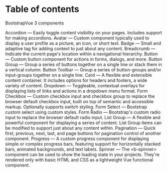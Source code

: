# Table of contents

BootstrapVue 3 components

<ClientOnly>
    <b-list-group>
        <b-list-group-item>
            <RouterLink to="./Accordion.html">Accordion</RouterLink> — Easily toggle content visibility on your pages. Includes support for making accordions.
        </b-list-group-item>
        <b-list-group-item>
            <RouterLink to="./Avatar.html">Avatar</RouterLink> — Custom component typically used to display a user profile as a picture, an icon, or short text.
        </b-list-group-item>
        <b-list-group-item>
            <RouterLink to="./Badge.html">Badge</RouterLink> — Small and adaptive tag for adding context to just about any content.
        </b-list-group-item>
        <b-list-group-item>
            <RouterLink to="./Breadcrumb.html">Breadcrumb</RouterLink> — Indicate the current page's location within a navigational hierarchy.
        </b-list-group-item>
        <b-list-group-item>
            <RouterLink to="./Button.html">Button</RouterLink> — Custom button component for actions in forms, dialogs, and more.
        </b-list-group-item>
        <b-list-group-item>
            <RouterLink to="./ButtonGroup.html">Button Group</RouterLink> — Group a series of buttons together on a single line or stack them in a vertical column.
        </b-list-group-item>
        <b-list-group-item>
            <RouterLink to="./ButtonToolbar.html">Button Toolbar</RouterLink> — Group a series of button-groups and/or input-groups together on a single line.
        </b-list-group-item>
        <b-list-group-item>
            <RouterLink to="./Card.html">Card</RouterLink> — A flexible and extensible content container. It includes options for headers and footers, a wide variety of content.
        </b-list-group-item>
        <b-list-group-item>
            <RouterLink to="./Dropdown.html">Dropdown</RouterLink> — Toggleable, contextual overlays for displaying lists of links and actions in a dropdown menu format.
        </b-list-group-item>
        <b-list-group-item>
            <RouterLink to="./FormCheckbox.html">Form Checkbox</RouterLink> — Custom checkbox input and checkbox group to replace the browser default checkbox input, built on top of semantic and accessible markup. Optionally supports switch styling.
        </b-list-group-item>
        <b-list-group-item>
            <RouterLink to="./FormSelect.html">Form Select</RouterLink> — Bootstrap custom select using custom styles. 
        </b-list-group-item>
        <b-list-group-item>
            <RouterLink to="./FormRadio.html">Form Radio</RouterLink> — Bootstrap's custom radio input to replace the browser default radio input.
        </b-list-group-item>
        <b-list-group-item>
            <RouterLink to="./ListGroup.html">List Group</RouterLink> — A flexible and powerful component for displaying a series of content. List Group items can be modified to support just about any content within.
        </b-list-group-item>
        <b-list-group-item>
            <RouterLink to="./Pagination.html">Pagination</RouterLink> — Quick first, previous, next, last, and page buttons for pagination control of another component.
        </b-list-group-item>
        <b-list-group-item>
            <RouterLink to="./Progress.html">Progress</RouterLink> — A custom progress component for displaying simple or complex progress bars, featuring support for horizontally stacked bars, animated backgrounds, and text labels.
        </b-list-group-item>
        <b-list-group-item>
            <RouterLink to="./Spinners.html">Spinner</RouterLink> — The &lt;b-spinner&gt; component can be used to show the loading state in your projects. They're rendered only with basic HTML and CSS as a lightweight Vue functional component.
        </b-list-group-item>
    </b-list-group>
</ClientOnly>
